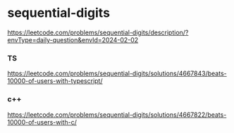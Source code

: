# sequential-digits
https://leetcode.com/problems/sequential-digits/description/?envType=daily-question&envId=2024-02-02
### TS
https://leetcode.com/problems/sequential-digits/solutions/4667843/beats-10000-of-users-with-typescript/

### c++
https://leetcode.com/problems/sequential-digits/solutions/4667822/beats-10000-of-users-with-c/